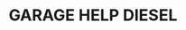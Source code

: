 ---
title: "GARAGE HELP DIESEL"
url: /durdat-larequille/garage-help-diesel/
shop: réparation de voitures
---